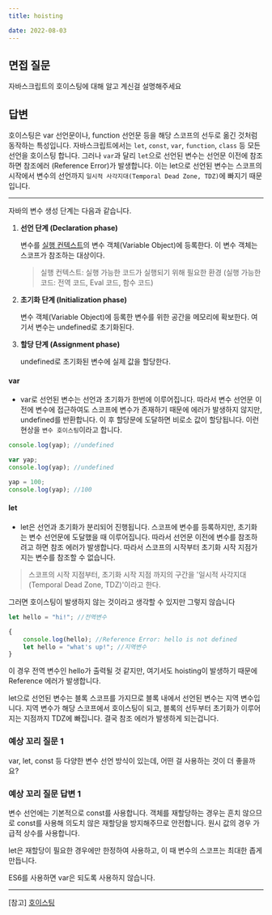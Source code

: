 ```yaml
---
title: hoisting

date: 2022-08-03
---
```


## 면접 질문

자바스크립트의 호이스팅에 대해 알고 계신걸 설명해주세요

## 답변

호이스팅은 var 선언문이나, function 선언문 등을 해당 스코프의 선두로 옮긴 것처럼 동작하는 특성입니다.
자바스크립트에서는 `let`, `const`, `var`, `function`, `class` 등 모든 선언을 호이스팅 합니다. 그러나 `var`과 달리 `let`으로 선언된 변수는 선언문 이전에 참조하면 참조에러 (Reference Error)가 발생합니다. 이는 let으로 선언된 변수는 스코프의 시작에서 변수의 선언까지 `일시적 사각지대(Temporal Dead Zone, TDZ)`에 빠지기 때문입니다.

---

자바의 변수 생성 단계는 다음과 같습니다.

1. **선언 단계 (Declaration phase)**

    변수를 [실행 컨텍스트](https://poiemaweb.com/js-execution-context)의 변수 객체(Variable Object)에 등록한다. 이 변수 객체는 스코프가 참조하는 대상이다.

    > 실행 컨텍스트: 실행 가능한 코드가 실행되기 위해 필요한 환경 (실행 가능한 코드: 전역 코드, Eval 코드, 함수 코드)

2. **초기화 단계 (Initialization phase)**

    변수 객체(Variable Object)에 등록한 변수를 위한 공간을 메모리에 확보한다. 여기서 변수는 undefined로 초기화된다.

3. **할당 단계 (Assignment phase)**

    undefined로 초기화된 변수에 실제 값을 할당한다.

#### var

-   var로 선언된 변수는 선언과 초기화가 한번에 이루어집니다. 따라서 변수 선언문 이전에 변수에 접근하여도 스코프에 변수가 존재하기 때문에 에러가 발생하지 않지만, undefined를 반환합니다. 이 후 할당문에 도달하면 비로소 값이 할당됩니다. 이런 현상을 `변수 호이스팅`이라고 합니다.

```js
console.log(yap); //undefined

var yap;
console.log(yap); //undefined

yap = 100;
console.log(yap); //100
```

#### let

-   let은 선언과 초기화가 분리되어 진행됩니다. 스코프에 변수를 등록하지만, 초기화는 변수 선언문에 도달했을 때 이루어집니다. 따라서 선언문 이전에 변수를 참조하려고 하면 참조 에러가 발생합니다. 따라서 스코프의 시작부터 초기화 시작 지점가지는 변수를 참조할 수 없습니다.

> 스코프의 시작 지점부터, 초기화 시작 지점 까지의 구간을 '일시적 사각지대 (Temporal Dead Zone, TDZ)'이라고 한다.

그러면 호이스팅이 발생하지 않는 것이라고 생각할 수 있지만 그렇지 않습니다

```js
let hello = "hi!"; //전역변수

{
    console.log(hello); //Reference Error: hello is not defined
    let hello = "what's up!"; //지역변수
}
```

이 경우 전역 변수인 hello가 출력될 것 같지만, 여기서도 hoisting이 발생하기 때문에 Reference 에러가 발생합니다.

let으로 선언된 변수는 블록 스코프를 가지므로 블록 내에서 선언된 변수는 지역 변수입니다. 지역 변수가 해당 스코프에서 호이스팅이 되고, 블록의 선두부터 초기화가 이루어지는 지점까지 TDZ에 빠집니다. 결국 참조 에러가 발생하게 되는겁니다.

### 예상 꼬리 질문 1

var, let, const 등 다양한 변수 선언 방식이 있는데, 어떤 걸 사용하는 것이 더 좋을까요?

### 예상 꼬리 질문 답변 1

변수 선언에는 기본적으로 const를 사용합니다. 객체를 재할당하는 경우는 흔치 않으므로 const를 사용해 의도치 않은 재할당을 방지해주므로 안전합니다. 원시 값의 경우 가급적 상수를 사용합니다.

let은 재할당이 필요한 경우에만 한정하여 사용하고, 이 때 변수의 스코프는 최대한 좁게 만듭니다.

ES6를 사용하면 var은 되도록 사용하지 않습니다.

---

[참고]
[호이스팅](https://poiemaweb.com/es6-block-scope#13-호이스팅)
